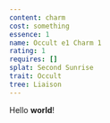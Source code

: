 ```yaml
---
content: charm
cost: something
essence: 1
name: Occult e1 Charm 1
rating: 1
requires: []
splat: Second Sunrise
trait: Occult
tree: Liaison
---
```


Hello **world**!
